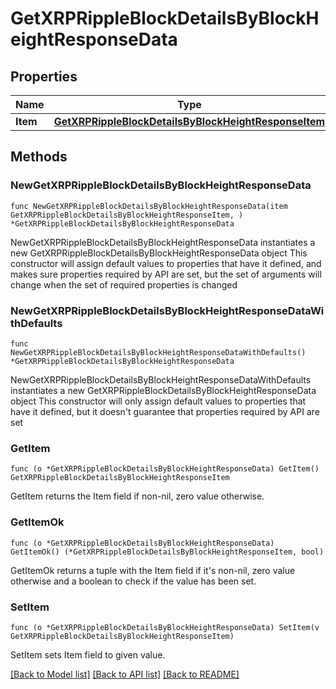 # GetXRPRippleBlockDetailsByBlockHeightResponseData

## Properties

Name | Type | Description | Notes
------------ | ------------- | ------------- | -------------
**Item** | [**GetXRPRippleBlockDetailsByBlockHeightResponseItem**](GetXRPRippleBlockDetailsByBlockHeightResponseItem.md) |  | 

## Methods

### NewGetXRPRippleBlockDetailsByBlockHeightResponseData

`func NewGetXRPRippleBlockDetailsByBlockHeightResponseData(item GetXRPRippleBlockDetailsByBlockHeightResponseItem, ) *GetXRPRippleBlockDetailsByBlockHeightResponseData`

NewGetXRPRippleBlockDetailsByBlockHeightResponseData instantiates a new GetXRPRippleBlockDetailsByBlockHeightResponseData object
This constructor will assign default values to properties that have it defined,
and makes sure properties required by API are set, but the set of arguments
will change when the set of required properties is changed

### NewGetXRPRippleBlockDetailsByBlockHeightResponseDataWithDefaults

`func NewGetXRPRippleBlockDetailsByBlockHeightResponseDataWithDefaults() *GetXRPRippleBlockDetailsByBlockHeightResponseData`

NewGetXRPRippleBlockDetailsByBlockHeightResponseDataWithDefaults instantiates a new GetXRPRippleBlockDetailsByBlockHeightResponseData object
This constructor will only assign default values to properties that have it defined,
but it doesn't guarantee that properties required by API are set

### GetItem

`func (o *GetXRPRippleBlockDetailsByBlockHeightResponseData) GetItem() GetXRPRippleBlockDetailsByBlockHeightResponseItem`

GetItem returns the Item field if non-nil, zero value otherwise.

### GetItemOk

`func (o *GetXRPRippleBlockDetailsByBlockHeightResponseData) GetItemOk() (*GetXRPRippleBlockDetailsByBlockHeightResponseItem, bool)`

GetItemOk returns a tuple with the Item field if it's non-nil, zero value otherwise
and a boolean to check if the value has been set.

### SetItem

`func (o *GetXRPRippleBlockDetailsByBlockHeightResponseData) SetItem(v GetXRPRippleBlockDetailsByBlockHeightResponseItem)`

SetItem sets Item field to given value.



[[Back to Model list]](../README.md#documentation-for-models) [[Back to API list]](../README.md#documentation-for-api-endpoints) [[Back to README]](../README.md)



